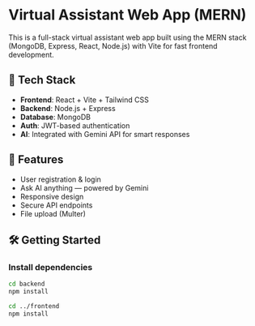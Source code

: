 # Virtual Assistant Web App (MERN)

This is a full-stack virtual assistant web app built using the MERN stack (MongoDB, Express, React, Node.js) with Vite for fast frontend development.

## 🔧 Tech Stack

- **Frontend**: React + Vite + Tailwind CSS 
- **Backend**: Node.js + Express
- **Database**: MongoDB
- **Auth**: JWT-based authentication
- **AI**: Integrated with Gemini API for smart responses

## 🚀 Features

- User registration & login
- Ask AI anything — powered by Gemini
- Responsive design
- Secure API endpoints
- File upload (Multer)

## 🛠️ Getting Started

### Install dependencies

```bash
cd backend
npm install

cd ../frontend
npm install
